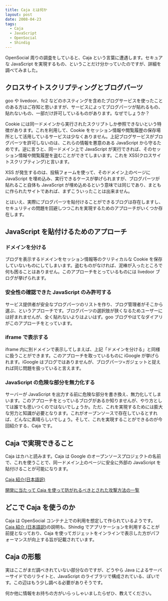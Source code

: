 ```yaml
---
title: Caja とは何か
layout: post
date: 2008-04-23
tags:
  - Caja
  - JavaScript
  - OpenSocial
  - Shindig
---
```


OpenSocial 周りの調査をしていると、Caja という言葉に遭遇します。セキュアな JavaScript を実現するもの、ということだけ分かっていたのですが、詳細を調べてみました。

## クロスサイトスクリプティングとブログパーツ

goo や livedoor、fc2 などのホスティングを含めたブログサービスを使ったことのある方はご存知と思いますが、サービスによってブログパーツが貼れるもの、貼れないもの、一部だけ許可しているものがあります。なぜでしょうか？

Cookie には同一ドメインから実行されたスクリプトしか参照できないという特徴があります。これを利用して、Cookie をセッション情報や閲覧履歴の保存場所として活用しているサービスは少なくありません。上記ブログサービスがブログパーツを許可しないのは、これらの情報を悪意のある JavaScript から守るためです。逆に言うと、同一ドメイン上で JavaScript が実行できれば、そのセッション情報や閲覧履歴を盗むことができてしまいます。これを XSS(クロスサイトスクリプティング)と言います。

XSS が発生するのは、投稿フォームを使って、そのドメイン上のページに JavaScript を埋め込み、実行できるケースが挙げられますが、ブログパーツが貼れること自体も JavaScript が埋め込めるという意味では同じであり、まともに作られたサイトであれば、まずこういったことは出来ません。

とはいえ、実際にブログパーツを貼付けることができるブログは存在しますし、セキュリティの問題を回避しつつこれを実現するためのアプローチがいくつか存在します。

## JavaScript を貼付けるためのアプローチ

### ドメインを分ける

ブログを表示するドメインをセッション情報等のクリティカルな Cookie を保存していないものにしてしまいます。盗むものがなければ、泥棒が入ったところで何も困ることはありません。このアプローチをとっているものには livedoor ブログが挙げられます。

### 安全性の確認できた JavaScript のみ許可する

サービス提供者が安全なブログパーツのリストを作り、ブログ管理者がそこから選ぶ、というアプローチです。ブログパーツの選択肢が狭くなるためユーザーには好まれませんが、全く貼れないよりはよいはず。goo ブログやはてなダイアリがこのアプローチをとっています。

### iframe で表示する

iframe 内に別ドメインで表示してしまえば、上記「ドメインを分ける」と同様に扱うことができます。このアプローチを取っているものに iGoogle が挙げられます。iGoogle はブログではありませんが、ブログパーツ=ガジェットと捉えれば同じ問題を扱っていると言えます。

### JavaScript の危険な部分を無力化する

サーバーが JavaScript を出力する前に危険な部分を書き換え、無力化してしまいます。このアプローチをとっているブログがあるか知りませんが、やり方としては誰でも思いつくのではないでしょうか。ただ、これを実現するためには膨大な労力と知識が必要となります。これがオープンソースで存在しているとすれば、どんなに素晴らしいでしょう。そして、これを実現することができるのが今回紹介する、Caja です。

## Caja で実現できること

Caja はカハと読みます。Caja は Google のオープンソースプロジェクトの名前で、これを使うことで、同一ドメイン上のページに安全に外部の JavaScript を貼付けることが可能になります。

[Caja 紹介(日本語訳)](http://devlog.agektmr.com/wiki/index.php?JavaScript%2FCaja)

[開発に当たって Caja を使って防がれるべきとされた攻撃方法の一覧](http://code.google.com/p/google-caja/wiki/AttackVectors)

## どこで Caja を使うのか

Caja は OpenSocial コンテナ上での利用を想定して作られているようです。[Caja 紹介 (日本語訳)](http://devlog.agektmr.com/wiki/index.php?JavaScript%2FCaja)の説明も、Shindig でアプリケーションを利用することが前提となっており、Caja を使ってガジェットをインラインで表示した方がパフォーマンスが向上する旨が記載されています。

## Caja の形態

実はここがまだ調べきれていない部分なのですが、どうやら Java によるサーバーサイドでのリライトと、JavaScript のライブラリで構成されている、ぽいです。この辺はもう少し調べる必要がありそうです。

何か他に情報をお持ちの方がいらっしゃいましたらぜひ、教えてください。
